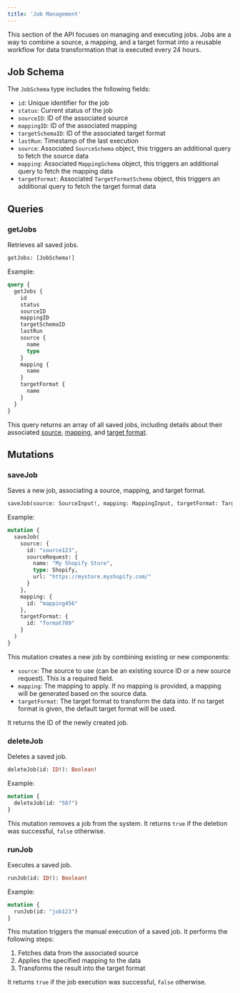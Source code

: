 ```yaml
---
title: 'Job Management'
---
```


This section of the API focuses on managing and executing jobs. Jobs are a way to combine a source, a mapping, and a target format into a reusable workflow for data transformation that is executed every 24 hours.

## Job Schema

The `JobSchema` type includes the following fields:

- `id`: Unique identifier for the job
- `status`: Current status of the job
- `sourceID`: ID of the associated source
- `mappingID`: ID of the associated mapping
- `targetSchemaID`: ID of the associated target format
- `lastRun`: Timestamp of the last execution
- `source`: Associated `SourceSchema` object, this triggers an additional query to fetch the source data
- `mapping`: Associated `MappingSchema` object, this triggers an additional query to fetch the mapping data
- `targetFormat`: Associated `TargetFormatSchema` object, this triggers an additional query to fetch the target format data

## Queries

### getJobs
Retrieves all saved jobs.

```graphql
getJobs: [JobSchema!]
```

Example:
```graphql
query {
  getJobs {
    id
    status
    sourceID
    mappingID
    targetSchemaID
    lastRun
    source {
      name
      type
    }
    mapping {
      name
    }
    targetFormat {
      name
    }
  }
}
```

This query returns an array of all saved jobs, including details about their associated [source](./types#sourceinput), [mapping](./types#mappinginput), and [target format](./types#targetformatinput).

## Mutations

### saveJob
Saves a new job, associating a source, mapping, and target format.

```graphql
saveJob(source: SourceInput!, mapping: MappingInput, targetFormat: TargetFormatInput): ID
```

Example:
```graphql
mutation {
  saveJob(
    source: {
      id: "source123",
      sourceRequest: {
        name: "My Shopify Store",
        type: Shopify,
        url: "https://mystore.myshopify.com/"
      }
    },
    mapping: {
      id: "mapping456"
    },
    targetFormat: {
      id: "format789"
    }
  )
}
```

This mutation creates a new job by combining existing or new components:
- `source`: The source to use (can be an existing source ID or a new source request). This is a required field.
- `mapping`: The mapping to apply. If no mapping is provided, a mapping will be generated based on the source data.
- `targetFormat`: The target format to transform the data into. If no target format is given, the default target format will be used.

It returns the ID of the newly created job.

### deleteJob
Deletes a saved job.

```graphql
deleteJob(id: ID!): Boolean!
```

Example:
```graphql
mutation {
  deleteJob(id: "587")
}
```

This mutation removes a job from the system. It returns `true` if the deletion was successful, `false` otherwise.

### runJob
Executes a saved job.

```graphql
runJob(id: ID!): Boolean!
```

Example:
```graphql
mutation {
  runJob(id: "job123")
}
```

This mutation triggers the manual execution of a saved job. It performs the following steps:
1. Fetches data from the associated source
2. Applies the specified mapping to the data
3. Transforms the result into the target format

It returns `true` if the job execution was successful, `false` otherwise.